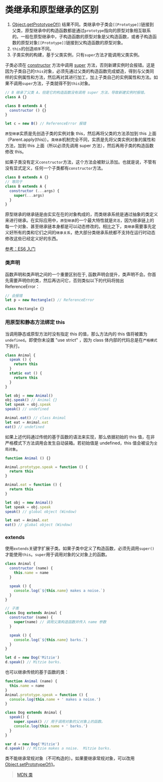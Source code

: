 # 类继承和原型继承的区别

1. [Object.getPrototypeOf()](https://developer.mozilla.org/zh-CN/docs/Web/JavaScript/Reference/Global_Objects/Object/GetPrototypeOf) 结果不同。类继承中子类会`[[Prototype]]`链接到父类，原型继承中的构造函数都是通过`prototype`指向的原型对象相互联系的。一般在原型继承中，子构造函数的原型对象是父构造函数，或者子构造函数的原型对象`[[Prototype]]`链接到父构造函数的原型对象。
2. `this`的创造`顺序`不同。
3. 子类实例的构建，基于父类实例，只有`super`方法才能调用父类实例。

子类必须在 [constructor](https://developer.mozilla.org/zh-CN/docs/Web/JavaScript/Reference/Classes/constructor) 方法中调用 [super](https://developer.mozilla.org/zh-CN/docs/Web/JavaScript/Reference/Operators/super) 方法，否则新建实例时会报错。这是因为子类自己的`this`对象，必须先通过父类的构造函数完成塑造，得到与父类同样的实例属性和方法，然后再对其进行加工，加上子类自己的实例属性和方法。如果不调用`super`方法，子类就得不到`this`对象。

```javascript
// B 继承了父类 A，但是它的构造函数没有调用 super 方法，导致新建实例时报错。
class A {}

class B extends A {
  constructor () {}
}

let c = new B() // ReferenceError 报错
```

`原型继承`实质是先创造子类的实例对象 this，然后再将父类的方法添加到 this 上面（Parent.apply(this)）。`类继承`机制完全不同，实质是先将父类实例对象的属性和方法，加到 this 上面（所以必须先调用 super 方法），然后再用子类的构造函数修改 this。

如果子类没有定义`constructor`方法，这个方法会被默认添加。也就是说，不管有没有显式定义，任何一个子类都有`constructor`方法。

```javascript
class B extends A {}
// 等同于
class B extends A {
  constructor (...args) {
    super(...args)
  }
}
```

原型继承的继承链是由实实在在的对象构成的，而类继承系统是通过抽象的类定义来进行继承。在实际应用中，`原型继承`的一个最大特性就是`灵活`，因为继承链上的每一个对象、甚至继承链本身都是可以动态修改的。相比之下，`类继承`需要事先定义好所有的类和它们之间的`继承关系`，绝大部分类继承系统都不支持在运行时动态修改这些已经定义好的东西。

[参考：ES6 入门](https://es6.ruanyifeng.com/#docs/class-extends)

### 类声明

函数声明和类声明之间的一个重要区别在于, 函数声明会提升，类声明不会。你首先需要声明你的类，然后再访问它，否则类似以下的代码将抛出 ReferenceError：

```javascript
// 会报错
let p = new Rectangle() // ReferenceError

class Rectangle {}
```

### 用原型和静态方法绑定 this

当调用静态或原型方法时没有指定 this 的值，那么方法内的 this 值将被置为`undefined`。即使你未设置 "use strict" ，因为 class 体内部的代码总是在`严格模式`下执行。

```javascript
class Animal {
  speak () {
    return this
  }
  static eat () {
    return this
  }
}

let obj = new Animal()
obj.speak() // Animal {}
let speak = obj.speak
speak() // undefined

Animal.eat() // class Animal
let eat = Animal.eat
eat() // undefined
```

如果上述代码通过传统的基于函数的语法来实现，那么依据初始的 this 值，在非严格模式下方法调用会发生自动装箱。若初始值是 undefined，this 值会被设为`全局对象`。

```javascript
function Animal () {}

Animal.prototype.speak = function () {
  return this
}

Animal.eat = function () {
  return this
}

let obj = new Animal()
let speak = obj.speak
speak() // global object (Window)

let eat = Animal.eat
eat() // global object (Window)
```

### extends

使用`extends`关键字扩展子类。如果子类中定义了构造函数，必须先调用`super()`才能使用`this`。`super`用于调用对象的父对象上的函数。

```javascript
class Animal {
  constructor (name) {
    this.name = name
  }

  speak () {
    console.log(`${this.name} makes a noise.`)
  }
}

// 子类
class Dog extends Animal {
  constructor (name) {
    super(name) // 调用父类构造函数并传入 name 参数
  }

  speak () {
    console.log(`${this.name} barks.`)
  }
}

let d = new Dog('Mitzie')
d.speak() // Mitzie barks.
```

也可以继承传统的基于函数的类：

```javascript
function Animal (name) {
  this.name = name
}
Animal.prototype.speak = function () {
  console.log(this.name + ' makes a noise.')
}

class Dog extends Animal {
  speak() {
    super.speak() // 用于调用对象的父对象上的函数。
    console.log(this.name + ' barks.')
  }
}

var d = new Dog('Mitzie')
d.speak() // Mitzie makes a noise.  Mitzie barks.
```

类不能继承常规对象（不可构造的）。如果要继承常规对象，可以改用 [Object.setPrototypeOf()](https://developer.mozilla.org/zh-CN/docs/Web/JavaScript/Reference/Global_Objects/Object/setPrototypeOf)。

> [MDN 类](https://developer.mozilla.org/zh-CN/docs/Web/JavaScript/Reference/Classes)
